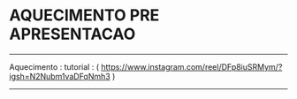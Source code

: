 # AQUECIMENTO PRE APRESENTACAO

---

Aquecimento :
tutorial : ( https://www.instagram.com/reel/DFp8iuSRMym/?igsh=N2Nubm1vaDFqNmh3 )

---
